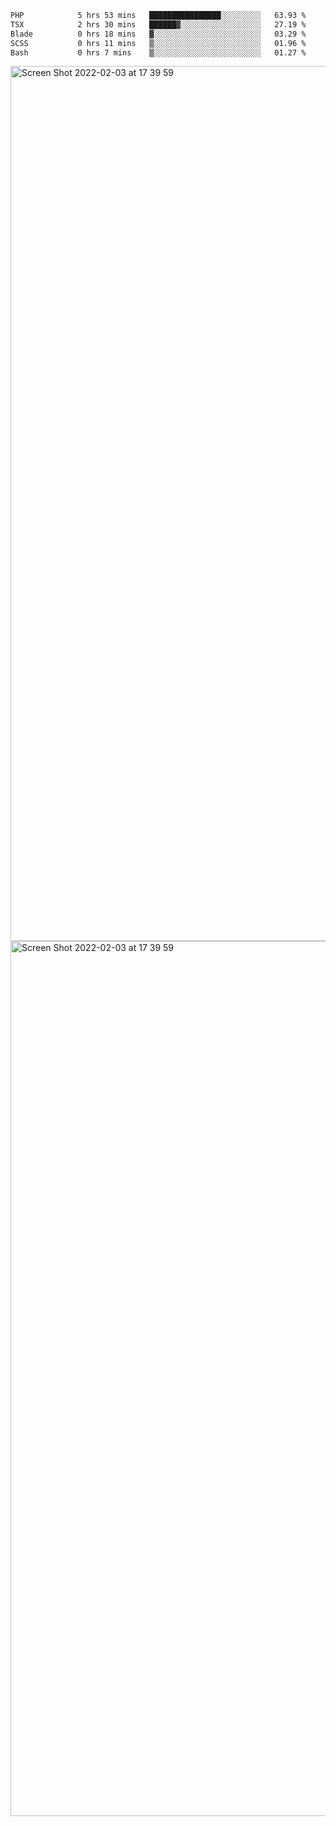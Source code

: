 <!--START_SECTION:waka-->

```txt
PHP            5 hrs 53 mins   ████████████████░░░░░░░░░   63.93 %
TSX            2 hrs 30 mins   ██████▓░░░░░░░░░░░░░░░░░░   27.19 %
Blade          0 hrs 18 mins   ▓░░░░░░░░░░░░░░░░░░░░░░░░   03.29 %
SCSS           0 hrs 11 mins   ▒░░░░░░░░░░░░░░░░░░░░░░░░   01.96 %
Bash           0 hrs 7 mins    ▒░░░░░░░░░░░░░░░░░░░░░░░░   01.27 %
```

<!--END_SECTION:waka-->

<img width="1400" alt="Screen Shot 2022-02-03 at 17 39 59" src="https://user-images.githubusercontent.com/45716542/152387304-f2b60485-53a6-4f4b-a818-5cefb1b0c0ae.png">
<img width="1400" alt="Screen Shot 2022-02-03 at 17 39 59" src="https://user-images.githubusercontent.com/45716542/152387273-ea5cdf21-2a45-44da-8bef-00c1763b1d42.png">
